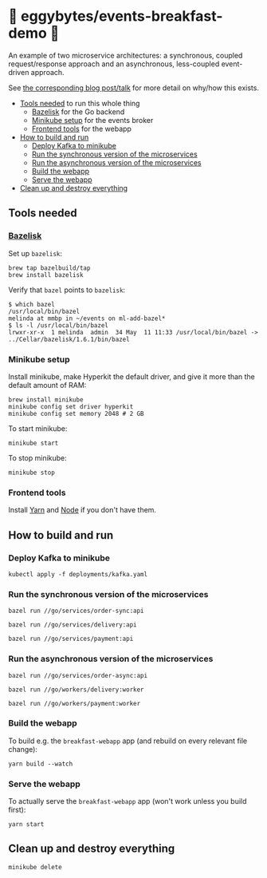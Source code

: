 # 🥞 eggybytes/events-breakfast-demo 🥞

An example of two microservice architectures: a synchronous, coupled request/response approach and an asynchronous, less-coupled event-driven approach.

See [the corresponding blog post/talk](https://eggybits.com/events-first) for more detail on why/how this exists.

- [Tools needed](#tools-needed) to run this whole thing
  - [Bazelisk](#bazelisk) for the Go backend
  - [Minikube setup](#minikube-setup) for the events broker
  - [Frontend tools](#frontend-tools) for the webapp
- [How to build and run](#how-to-build-and-run)
  - [Deploy Kafka to minikube](#deploy-kafka-to-minikube)
  - [Run the synchronous version of the microservices](#run-the-synchronous-version-of-the-microservices)
  - [Run the asynchronous version of the microservices](#run-the-asynchronous-version-of-the-microservices)
  - [Build the webapp](#build-the-webapp)
  - [Serve the webapp](#serve-the-webapp)
- [Clean up and destroy everything](#clean-up-and-destroy-everything)

## Tools needed

### [Bazelisk](https://github.com/bazelbuild/bazelisk)

Set up `bazelisk`:
```shell
brew tap bazelbuild/tap
brew install bazelisk
```

Verify that `bazel` points to `bazelisk`:
```shell
$ which bazel
/usr/local/bin/bazel
melinda at mmbp in ~/events on ml-add-bazel*
$ ls -l /usr/local/bin/bazel
lrwxr-xr-x  1 melinda  admin  34 May  11 11:33 /usr/local/bin/bazel -> ../Cellar/bazelisk/1.6.1/bin/bazel
```

### Minikube setup

Install minikube, make Hyperkit the default driver, and give it more than the default amount of RAM:

```shell
brew install minikube
minikube config set driver hyperkit
minikube config set memory 2048 # 2 GB
```

To start minikube:

```shell
minikube start
```

To stop minikube:

```shell
minikube stop
```

### Frontend tools

Install [Yarn](https://yarnpkg.com/en/) and [Node](https://nodejs.org/en/) if you don't have them.


## How to build and run

### Deploy Kafka to minikube

```shell
kubectl apply -f deployments/kafka.yaml
```

### Run the synchronous version of the microservices

```shell
bazel run //go/services/order-sync:api
```

```shell
bazel run //go/services/delivery:api
```

```shell
bazel run //go/services/payment:api
```

### Run the asynchronous version of the microservices

```shell
bazel run //go/services/order-async:api
```

```shell
bazel run //go/workers/delivery:worker
```

```shell
bazel run //go/workers/payment:worker
```

### Build the webapp

To build e.g. the `breakfast-webapp` app (and rebuild on every relevant file change):
```shell
yarn build --watch
```

### Serve the webapp

To actually serve the `breakfast-webapp` app (won't work unless you build first):
```shell
yarn start
```

## Clean up and destroy everything

```shell
minikube delete
```
